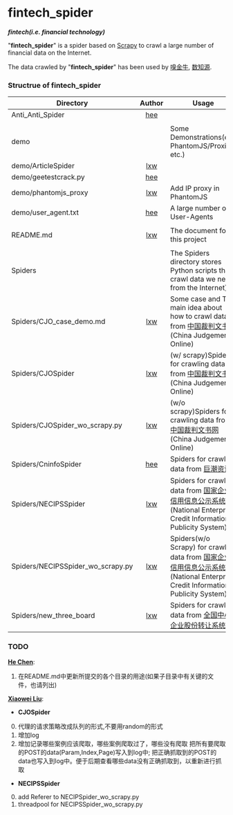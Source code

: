 # fintech_spider
**_fintech(i.e. financial technology)_**

"**fintech_spider**" is a spider based on [Scrapy](https://scrapy.org/) to crawl a large number of financial data on the Internet.

The data crawled by "**fintech_spider**" has been used by [嗅金牛](http://xiujinniu.com/xiujinniu/index.php), [数知源](http://datazhiyuan.com/datazhiyuan/index.php).


### Structrue of fintech_spider

| Directory | Author | Usage |
|------|:------:|------|
| Anti_Anti_Spider | [hee](https://github.com/hee0624) |  |
| | |
| demo |  | Some Demonstrations(e.g. PhantomJS/Proxies, etc.) |
| demo/ArticleSpider | [lxw](https://github.com/hee0624) |  |
| demo/geetestcrack.py | [hee](https://github.com/hee0624) |  |
| demo/phantomjs_proxy | [lxw](https://github.com/lxw0109) | Add IP proxy in PhantomJS |
| demo/user_agent.txt | [hee](https://github.com/hee0624) | A large number of User-Agents |
| | |
| README.md | [lxw](https://github.com/lxw0109) | The document for this project |
| | |
| Spiders |  | The Spiders directory stores Python scripts that crawl data we need from the Internet) |
| Spiders/CJO_case_demo.md | [lxw](https://github.com/lxw0109) | Some case and The main idea about how to crawl data from [中国裁判文书网](http://wenshu.court.gov.cn/)(China Judgements Online) |
| Spiders/CJOSpider | [lxw](https://github.com/lxw0109) | (w/ scrapy)Spiders for crawling data from [中国裁判文书网](http://wenshu.court.gov.cn/)(China Judgements Online) |
| Spiders/CJOSpider_wo_scrapy.py | [lxw](https://github.com/lxw0109) | (w/o scrapy)Spiders for crawling data from [中国裁判文书网](http://wenshu.court.gov.cn/)(China Judgements Online) |
| Spiders/CninfoSpider | [hee](https://github.com/hee0624) | Spiders for crawling data from [巨潮资讯](http://www.cninfo.com.cn/cninfo-new/information/companylist) |
| Spiders/NECIPSSpider | [lxw](https://github.com/lxw0109) | Spiders for crawling data from [国家企业信用信息公示系统](http://www.gsxt.gov.cn/corp-query-homepage.html)(National Enterprise Credit Information Publicity System) |
| Spiders/NECIPSSpider_wo_scrapy.py | [lxw](https://github.com/lxw0109) | Spiders(w/o Scrapy) for crawling data from [国家企业信用信息公示系统](http://www.gsxt.gov.cn/corp-query-homepage.html)(National Enterprise Credit Information Publicity System) |
| Spiders/new_three_board | [lxw](https://github.com/lxw0109) | Spiders for crawling data from [全国中小企业股份转让系统](http://www.neeq.com.cn/nq/listedcompany.html) |


### TODO
**[He Chen](https://github.com/hee0624)**:
1. 在README.md中更新所提交的各个目录的用途(如果子目录中有关键的文件，也请列出)

**[Xiaowei Liu](https://github.com/lxw0109)**:
+ **CJOSpider**
 0. 代理的请求策略改成队列的形式,不要用random的形式
 1. 增加log
 2. 增加记录哪些案例应该爬取，哪些案例爬取过了，哪些没有爬取
    把所有要爬取的POST的data(Param,Index,Page)写入到log中; 把正确抓取到的POST的data也写入到log中。便于后期查看哪些data没有正确抓取到，以重新进行抓取
+ **NECIPSSpider**
 0. add Referer to NECIPSpider_wo_scrapy.py
 1. threadpool for NECIPSSpider_wo_scrapy.py
